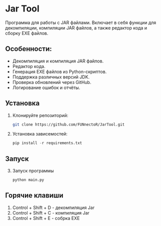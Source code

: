 # Jar Tool

Программа для работы с JAR файлами. Включает в себя функции для декомпиляции, компиляции JAR файлов, а также редактор кода и сборку EXE файлов.

## Особенности:
- Декомпиляция и компиляция JAR файлов.
- Редактор кода.
- Генерация EXE файлов из Python-скриптов.
- Поддержка различных версий JDK.
- Проверка обновлений через GitHub.
- Логирование ошибок и отчёты.

## Установка
1. Клонируйте репозиторий:
   ```bash
   git clone https://github.com/FUNnectoR/JarTool.git
   ```
2. Установка зависемостей:
   ```python
   pip install -r requirements.txt
   ```
## Запуск
3. Запуск программы
   ```python
   python main.py
   ```
    
## Горячие клавиши 
1. Control + Shift + D - декомпиляция Jar
2. Control + Shift + C - компиляция Jar
3. Control + Shift + E - собрка EXE
